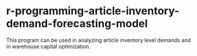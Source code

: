 # r-programming-article-inventory-demand-forecasting-model
This program can be used in analyzing article inventory level demands and in warehouse capital optimization.
